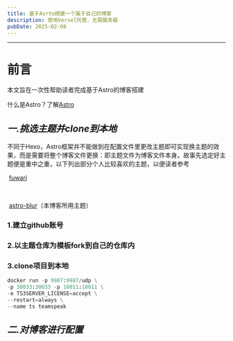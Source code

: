 ```yaml
---
title: 基于Asrto搭建一个属于自己的博客
description: 使用Versel托管，无需服务器
pubDate: 2025-02-08
---
```


------

# 前言

本文旨在一次性帮助读者完成基于Astro的博客搭建

什么是Astro？了解[Astro](https://docs.astro.build/zh-cn/concepts/why-astro/)

## ***一.挑选主题并clone到本地***

​	不同于Hexo，Astro框架并不能做到在配置文件里更改主题即可实现换主题的效果，而是需要将整个博客文件更换：即主题文件为博客文件本身。故事先选定好主题便是重中之重，以下列出部分个人比较喜欢的主题，以便读者参考

​	[fuwari](https://github.com/saicaca/fuwari)

​	

​	[astro-blur](https://github.com/Jazee6/astro-blur)（本博客所用主题）

### 	1.建立github账号

### 	2.以主题仓库为模板fork到自己的仓库内

### 	3.clone项目到本地

```python
docker run -p 9987:9987/udp \
-p 30033:30033 -p 10011:10011 \
-e TS3SERVER_LICENSE=accept \
--restart=always \
--name ts teamspeak
```



## ***二.对博客进行配置***

​	

​	
